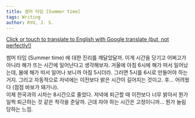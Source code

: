 ```yaml
---
title: 썸머 타임 [Summer time]
tags: Writing
author: RYU, J. S.
---
```


[Click or touch to translate to English with Google translate (but, not perfectly!)](https://jinseuk56-github-io.translate.goog/posts/0007/?_x_tr_sl=ko&_x_tr_tl=en&_x_tr_hl=ko&_x_tr_pto=wapp)


썸머 타임 (Summer time) 에 대한 진리를 깨달았달까. 이게 시간을 당기고 어쩌고가 아니라 해가 뜨는 시간에 일어난다고 생각해보자. 겨울에 아침 6시에 해가 떠서 일어났는데, 봄에 해가 떠서 일어나 보니까 아침 5시더라. 그러면 5시를 6시로 만들어야 하는 거지. 그리고 자동적으로 저녁에는 이전보다 밝은 시간이 길어지는 것이고. 후... 어려웠다 (점점 바보가 돼가나).  
이제 한국과의 시차는 8시간으로 줄었다. 저녁에 퇴근할 때 이전보다 너무 밝아서 뭔가 일찍 퇴근하는 것 같은 착각을 준달까. 근데 자야 하는 시간은 고정이니까... 뭔가 놀림 당하는 느낌.